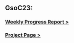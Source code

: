 ## GsoC23:

### [Weekly Progress Report >](https://github.com/UtkarshSiddhpura/GSoc-2023-Sugarlabs/wiki#gsoc-2023-progress-report--)
### [Project Page >](https://summerofcode.withgoogle.com/programs/2023/projects/YxWqJ2nt)
